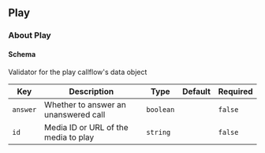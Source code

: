 ## Play

### About Play

#### Schema

Validator for the play callflow's data object



Key | Description | Type | Default | Required
--- | ----------- | ---- | ------- | --------
`answer` | Whether to answer an unanswered call | `boolean` |   | `false`
`id` | Media ID or URL of the media to play | `string` |   | `false`


